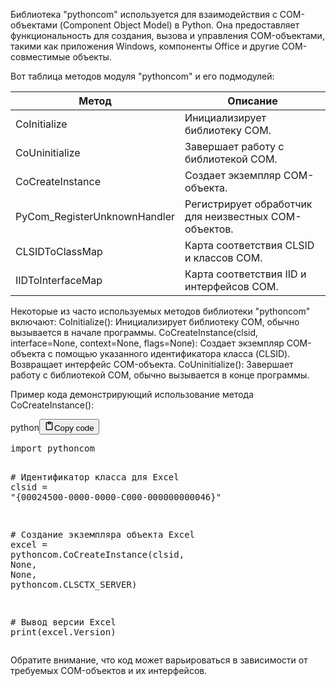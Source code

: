 <p>Библиотека "pythoncom" используется для взаимодействия с COM-объектами (Component Object Model) в Python.
Она предоставляет функциональность для создания, вызова и управления COM-объектами,
такими как приложения Windows, компоненты Office и другие COM-совместимые объекты.</p>
<p>Вот таблица методов модуля "pythoncom" и его подмодулей:</p>
<table>
<thead>
<tr>
<th>Метод</th>
<th>Описание</th>
</tr>
</thead>
<tbody>
<tr>
<td>CoInitialize</td>
<td>Инициализирует библиотеку COM.</td>
</tr>
<tr>
<td>CoUninitialize</td>
<td>Завершает работу с библиотекой COM.</td>
</tr>
<tr>
<td>CoCreateInstance</td>
<td>Создает экземпляр COM-объекта.</td>
</tr>
<tr>
<td>PyCom_RegisterUnknownHandler</td>
<td>Регистрирует обработчик для неизвестных COM-объектов.</td>
</tr>
<tr>
<td>CLSIDToClassMap</td>
<td>Карта соответствия CLSID и классов COM.</td>
</tr>
<tr>
<td>IIDToInterfaceMap</td>
<td>Карта соответствия IID и интерфейсов COM.</td>
</tr>
</tbody>
</table>
<p>Некоторые из часто используемых методов библиотеки "pythoncom" включают:
CoInitialize(): Инициализирует библиотеку COM, обычно вызывается в начале программы.
CoCreateInstance(clsid, interface=None, context=None, flags=None):
Создает экземпляр COM-объекта с помощью указанного идентификатора класса (CLSID).
Возвращает интерфейс COM-объекта.
CoUninitialize(): Завершает работу с библиотекой COM, обычно вызывается в конце программы.</p>
<p>Пример кода демонстрирующий использование метода CoCreateInstance():</p>
<div class="code_element"><div class="lang_line"><text>python</text><button class="copy_code_button" onclick="CopyCode(this)"><svg style="width: 1.2em;height: 1.2em;" aria-hidden="true" xmlns="http://www.w3.org/2000/svg" fill="none" viewBox="0 0 24 24"><path stroke="currentColor" stroke-linecap="round" stroke-linejoin="round" stroke-width="2" d="M15 4h3a1 1 0 0 1 1 1v15a1 1 0 0 1-1 1H6a1 1 0 0 1-1-1V5a1 1 0 0 1 1-1h3m0 3h6m-5-4v4h4V3h-4Z"/></svg><text>Copy code</text></button></div><div class="code"><div class="highlight"><pre><span></span><span class="kn">import</span> <span class="nn">pythoncom</span>

<span class="c1"># Идентификатор класса для Excel</span>
<span class="n">clsid</span> <span class="o">=</span> <span class="s2">&quot;{00024500-0000-0000-C000-000000000046}&quot;</span>

<span class="c1"># Создание экземпляра объекта Excel </span>
<span class="n">excel</span> <span class="o">=</span> <span class="n">pythoncom</span><span class="o">.</span><span class="n">CoCreateInstance</span><span class="p">(</span><span class="n">clsid</span><span class="p">,</span> <span class="kc">None</span><span class="p">,</span> <span class="kc">None</span><span class="p">,</span> <span class="n">pythoncom</span><span class="o">.</span><span class="n">CLSCTX_SERVER</span><span class="p">)</span>

<span class="c1"># Вывод версии Excel</span>
<span class="nb">print</span><span class="p">(</span><span class="n">excel</span><span class="o">.</span><span class="n">Version</span><span class="p">)</span>
</pre></div></div></div>

<p>Обратите внимание, что код может варьироваться в зависимости от требуемых COM-объектов и их интерфейсов.</p>